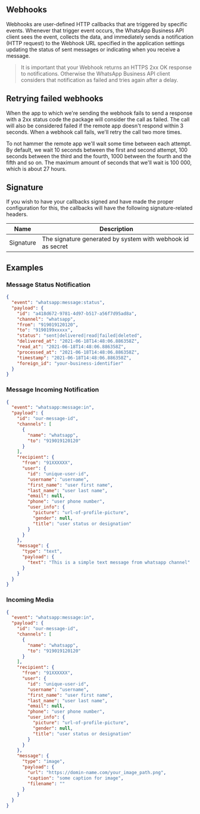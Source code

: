 ## Webhooks

Webhooks are user-defined HTTP callbacks that are triggered by specific events. Whenever that trigger event occurs, the WhatsApp Business API client sees the event, collects the data, and immediately sends a notification (HTTP request) to the Webhook URL specified in the application settings updating the status of sent messages or indicating when you receive a message.

> It is important that your Webhook returns an HTTPS 2xx OK response to notifications. Otherwise the WhatsApp Business API client considers that notification as failed and tries again after a delay.

## Retrying failed webhooks

When the app to which we're sending the webhook fails to send a response with a 2xx status code the package will consider the call as failed. The call will also be considered failed if the remote app doesn't respond within 3 seconds. When a webhook call fails, we'll retry the call two more times.

To not hammer the remote app we'll wait some time between each attempt. By default, we wait 10 seconds between the first and second attempt, 100 seconds between the third and the fourth, 1000 between the fourth and the fifth and so on. The maximum amount of seconds that we'll wait is 100 000, which is about 27 hours.

## Signature

If you wish to have your callbacks signed and have made the proper configuration for this, the callbacks will have the following signature-related headers.

| Name      | Description                                                 |
| --------- | ----------------------------------------------------------- |
| Signature | The signature generated by system with webhook id as secret |

## Examples

### Message Status Notification

```json
{
  "event": "whatsapp:message:status",
  "payload": {
    "id": "a418d672-9781-4d97-b517-a56f7d95ad8a",
    "channel": "whatsapp",
    "from": "919019120120",
    "to": "9190199xxxxx",
    "status": "sent|delivered|read|failed|deleted",
    "delivered_at": "2021-06-18T14:48:06.886358Z",
    "read_at": "2021-06-18T14:48:06.886358Z",
    "processed_at": "2021-06-18T14:48:06.886358Z",
    "timestamp": "2021-06-18T14:48:06.886358Z",
    "foreign_id": "your-business-identifier"
  }
}
```

### Message Incoming Notification

```json
{
  "event": "whatsapp:message:in",
  "payload": {
    "id": "our-message-id",
    "channels": [
      {
        "name": "whatsapp",
        "to": "919019120120"
      }
    ],
    "recipient": {
      "from": "91XXXXXX",
      "user": {
        "id": "unique-user-id",
        "username": "username",
        "first_name": "user first name",
        "last_name": "user last name",
        "email": null,
        "phone": "user phone number",
        "user_info": {
          "picture": "url-of-profile-picture",
          "gender": null,
          "title": "user status or designation"
        }
      }
    },
    "message": {
      "type": "text",
      "payload": {
        "text": "This is a simple text message from whatsapp channel"
      }
    }
  }
}
```

### Incoming Media

```json
{
  "event": "whatsapp:message:in",
  "payload": {
    "id": "our-message-id",
    "channels": [
      {
        "name": "whatsapp",
        "to": "919019120120"
      }
    ],
    "recipient": {
      "from": "91XXXXXX",
      "user": {
        "id": "unique-user-id",
        "username": "username",
        "first_name": "user first name",
        "last_name": "user last name",
        "email": null,
        "phone": "user phone number",
        "user_info": {
          "picture": "url-of-profile-picture",
          "gender": null,
          "title": "user status or designation"
        }
      }
    },
    "message": {
      "type": "image",
      "payload": {
        "url": "https://domin-name.com/your_image_path.png",
        "caption": "some caption for image",
        "filename": ""
      }
    }
  }
}
```
